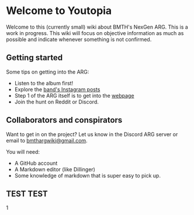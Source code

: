 # Welcome to Youtopia

Welcome to this (currently small) wiki about BMTH's NexGen ARG. This is a work in progress. 
This wiki will focus on objective information as much as possible and indicate whenever something is not confirmed.

## Getting started

Some tips on getting into the ARG:
- Listen to the album first!
- Explore the [band's Instagram posts](https://www.instagram.com/bringmethehorizon/)
- Step 1 of the ARG itself is to get into the [webpage](pages/webpage)
- Join the hunt on Reddit or Discord.

## Collaborators and conspirators

Want to get in on the project? Let us know in the Discord ARG server or email to 
bmthargwiki@gmail.com.

You will need:
- A GitHub account
- A Markdown editor (like Dillinger)
- Some knowledge of markdown that is super easy to pick up.

## TEST TEST
1